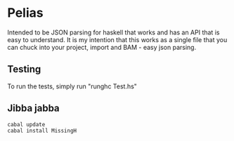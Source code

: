 # Pelias

Intended to be JSON parsing for haskell that works and has an API 
that is easy to understand. It is my intention that this works as a single
file that you can chuck into your project, import and BAM - easy json parsing.

## Testing

To run the tests, simply run "runghc Test.hs"

## Jibba jabba

```
cabal update
cabal install MissingH
```
